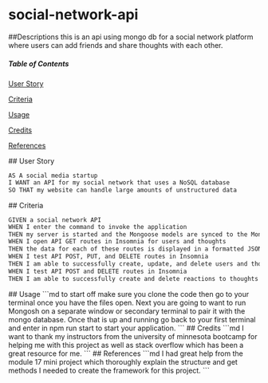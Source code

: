 # social-network-api

##Descriptions
this is an api using mongo db for a social network platform where users can add friends and share thoughts with each other.

##### Table of Contents
[User Story](#userstory)

[Criteria](#criteria)

[Usage](#usage)

[Credits](#credits)

[References](#references)

<a name="userstory"/>
## User Story

```md
AS A social media startup
I WANT an API for my social network that uses a NoSQL database
SO THAT my website can handle large amounts of unstructured data
```

<a name="criteria"/>
## Criteria

```md
GIVEN a social network API
WHEN I enter the command to invoke the application
THEN my server is started and the Mongoose models are synced to the MongoDB database
WHEN I open API GET routes in Insomnia for users and thoughts
THEN the data for each of these routes is displayed in a formatted JSON
WHEN I test API POST, PUT, and DELETE routes in Insomnia
THEN I am able to successfully create, update, and delete users and thoughts in my database
WHEN I test API POST and DELETE routes in Insomnia
THEN I am able to successfully create and delete reactions to thoughts and add and remove friends to a user’s friend list
```
<a name="usage"/>
## Usage
```md
to start off make sure you clone the code then go to your terminal once you have the files open.
Next you are going to want to run Mongosh on a separate window or secondary terminal to pair it with the mongo database. Once that is up and running go back to your first terminal and enter in npm run start to start your application. 
```

<a name="credits"/>
## Credits
```md
I want to thank my instructors from the university of minnesota bootcamp for helping me with this project as well as stack overflow which has been a great resource for me.
```

<a name="references"/>
## References
```md
I had great help from the module 17 mini project which thoroughly explain the structure and get methods I needed to create the framework for this project.
```
